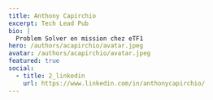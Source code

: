 ```yaml
---
title: Anthony Capirchio
excerpt: Tech Lead Pub
bio: |
  Problem Solver en mission chez eTF1
hero: /authors/acapirchio/avatar.jpeg
avatar: /authors/acapirchio/avatar.jpeg
featured: true
social:
  - title: 2_linkedin
    url: https://www.linkedin.com/in/anthonycapirchio/
---
```

